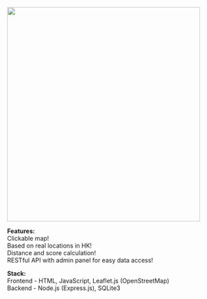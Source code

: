 <img src="https://github.com/user-attachments/assets/a1a67194-26dc-453f-98d4-9c39fb6ad866" width=450 height=500>

**Features:**<br/>
Clickable map!<br/>
Based on real locations in HK!<br/>
Distance and score calculation!<br/>
RESTful API with admin panel for easy data access!

**Stack:**<br/>
Frontend - HTML, JavaScript, Leaflet.js (OpenStreetMap)<br/>
Backend - Node.js (Express.js), SQLite3
